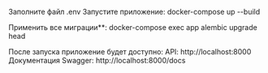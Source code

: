 Заполните файл .env
Запустите приложение:
docker-compose up --build

Применить все миграции**:
docker-compose exec app alembic upgrade head

После запуска приложение будет доступно:
API: http://localhost:8000
Документация Swagger: http://localhost:8000/docs
